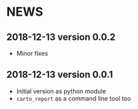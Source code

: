 # NEWS

## 2018-12-13 version 0.0.2

* Minor fixes

## 2018-12-13 version 0.0.1

* Initial version as python module
* `carto_report` as a command line tool too
